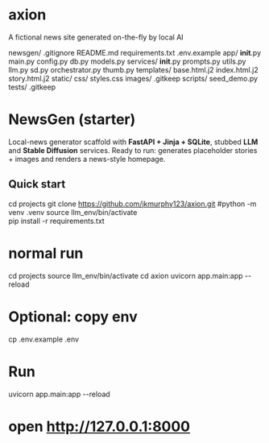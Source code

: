 # axion
A fictional news site generated on-the-fly by local AI

newsgen/
  .gitignore
  README.md
  requirements.txt
  .env.example
  app/
    __init__.py
    main.py
    config.py
    db.py
    models.py
    services/
      __init__.py
      prompts.py
      utils.py
      llm.py
      sd.py
      orchestrator.py
      thumb.py
    templates/
      base.html.j2
      index.html.j2
      story.html.j2
    static/
      css/
        styles.css
      images/
        .gitkeep
  scripts/
    seed_demo.py
  tests/
    .gitkeep

# NewsGen (starter)

Local-news generator scaffold with **FastAPI + Jinja + SQLite**, stubbed **LLM** and **Stable Diffusion** services.
Ready to run: generates placeholder stories + images and renders a news-style homepage.

## Quick start

cd projects
git clone https://github.com/jkmurphy123/axion.git
#python -m venv .venv
source llm_env/bin/activate  
pip install -r requirements.txt

# normal run

cd projects
source llm_env/bin/activate 
cd axion
uvicorn app.main:app --reload

# Optional: copy env
cp .env.example .env

# Run
uvicorn app.main:app --reload
# open http://127.0.0.1:8000
